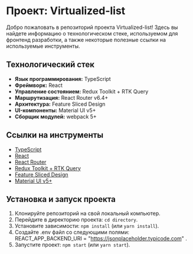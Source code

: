 # Проект: Virtualized-list

Добро пожаловать в репозиторий проекта Virtualized-list! Здесь вы найдете информацию о технологическом стеке, используемом для фронтенд разработки, а также некоторые полезные ссылки на используемые инструменты.

## Технологический стек

- **Язык программирования:** TypeScript
- **Фреймворк:** React
- **Управление состоянием:** Redux Toolkit + RTK Query
- **Маршрутизация:** React Router v6.4+
- **Архитектура:** Feature Sliced Design
- **UI-компоненты:** Material UI v5+
- **Сборщик модулей:** webpack 5+

## Ссылки на инструменты

- [TypeScript](https://www.typescriptlang.org/)
- [React](https://reactjs.org/)
- [React Router](https://reactrouter.com/)
- [Redux Toolkit + RTK Query](https://redux-toolkit.js.org/)
- [Feature Sliced Design](https://f-sliced.design/)
- [Material UI v5+](https://mui.com/)

## Установка и запуск проекта

1. Клонируйте репозиторий на свой локальный компьютер.
2. Перейдите в директорию проекта: `cd directory`.
3. Установите зависимости: `npm install` (или `yarn install`).
4. Создайте .env файл со следующими полями: REACT_APP_BACKEND_URI = "https://jsonplaceholder.typicode.com" .
5. Запустите проект: `npm start` (или `yarn start`).
